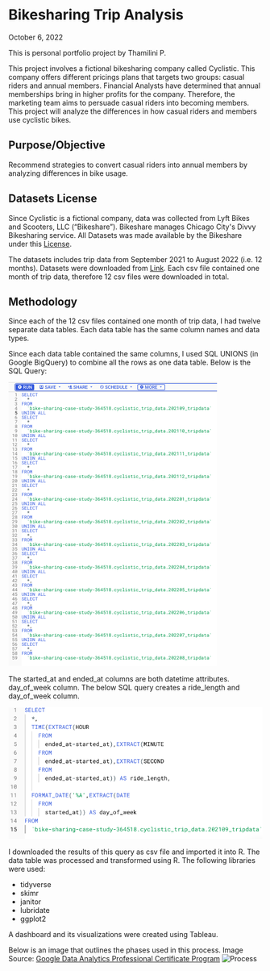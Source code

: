 # Bikesharing Trip Analysis
October 6, 2022

This is personal portfolio project by Thamilini P.

This project involves a fictional bikesharing company called Cyclistic. This company offers different pricings plans that targets two groups: casual riders and annual members. Financial Analysts have determined that annual memberships bring in higher profits for the company. Therefore, the marketing team aims to persuade casual riders into becoming members. This project will analyze the differences in how casual riders and members use cyclistic bikes.

## Purpose/Objective
Recommend strategies to convert casual riders into annual members by analyzing differences in bike usage.

## Datasets License

Since Cyclistic is a fictional company, data was collected from Lyft Bikes and Scooters, LLC (“Bikeshare”). Bikeshare manages Chicago City's Divvy Bikesharing service. All Datasets was made available by the Bikeshare under this [License](https://ride.divvybikes.com/data-license-agreement). 

The datasets includes trip data from September 2021 to August 2022 (i.e. 12 months). Datasets were downloaded from [Link](https://divvy-tripdata.s3.amazonaws.com/index.html). Each csv file contained one month of trip data, therefore 12 csv files were downloaded in total. 

## Methodology

Since each of the 12 csv files contained one month of trip data, I had twelve separate data tables. Each data table has the same column names and data types. 

Since each data table contained the same columns, I used SQL UNIONS (in Google BigQuery) to combine all the rows as one data table. Below is the SQL Query:

![SQL Union Query](https://github.com/Thamilini/Bikesharing-Trip-Analysis/blob/main/SQL_Union_QUERY.png)

The started_at and ended_at columns are both datetime attributes. day_of_week column. The below SQL query creates a ride_length and day_of_week column.

![Create ride_length and day_of_week column](https://github.com/Thamilini/Bikesharing-Trip-Analysis/blob/main/SQL_Query_Create_Column.png)

I downloaded the results of this query as csv file and imported it into R. The data table was processed and transformed using R. The following libraries were used:
* tidyverse
* skimr
* janitor
* lubridate
* ggplot2

A dashboard and its visualizations were created using Tableau. 

Below is an image that outlines the phases used in this process. Image Source: [Google Data Analytics Professional Certificate Program](https://www.coursera.org/professional-certificates/google-data-analytics)
![Process](Process.jpg)
